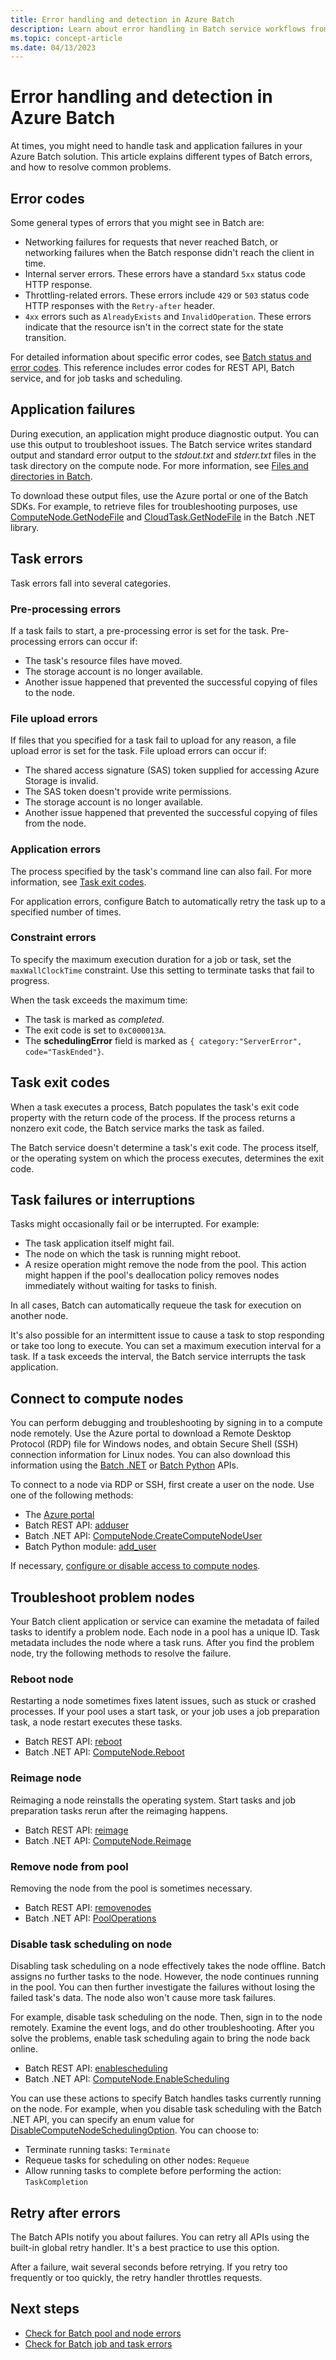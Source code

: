 ```yaml
---
title: Error handling and detection in Azure Batch
description: Learn about error handling in Batch service workflows from a development standpoint.
ms.topic: concept-article
ms.date: 04/13/2023
---
```


# Error handling and detection in Azure Batch

At times, you might need to handle task and application failures in your Azure Batch solution. This article explains different types of Batch errors, and how to resolve common problems.

## Error codes

Some general types of errors that you might see in Batch are:

- Networking failures for requests that never reached Batch, or networking failures when the Batch response didn't reach the client in time.
- Internal server errors. These errors have a standard `5xx` status code HTTP response.
- Throttling-related errors. These errors include `429` or `503` status code HTTP responses with the `Retry-after` header.
- `4xx` errors such as `AlreadyExists` and `InvalidOperation`. These errors indicate that the resource isn't in the correct state for the state transition.

For detailed information about specific error codes, see [Batch status and error codes](/rest/api/batchservice/batch-status-and-error-codes). This reference includes error codes for REST API, Batch service, and for job tasks and scheduling.

## Application failures

During execution, an application might produce diagnostic output. You can use this output to troubleshoot issues. The Batch service writes standard output and standard error output to the *stdout.txt* and *stderr.txt* files in the task directory on the compute node. For more information, see [Files and directories in Batch](files-and-directories.md).

To download these output files, use the Azure portal or one of the Batch SDKs. For example, to retrieve files for troubleshooting purposes, use [ComputeNode.GetNodeFile](/dotnet/api/microsoft.azure.batch.computenode) and [CloudTask.GetNodeFile](/dotnet/api/microsoft.azure.batch.cloudtask) in the Batch .NET library.

## Task errors

Task errors fall into several categories.

### Pre-processing errors

If a task fails to start, a pre-processing error is set for the task. Pre-processing errors can occur if:

- The task's resource files have moved.
- The storage account is no longer available.
- Another issue happened that prevented the successful copying of files to the node.

### File upload errors

If files that you specified for a task fail to upload for any reason, a file upload error is set for the task. File upload errors can occur if: 

- The shared access signature (SAS) token supplied for accessing Azure Storage is invalid.
- The SAS token doesn't provide write permissions.
- The storage account is no longer available.
- Another issue happened that prevented the successful copying of files from the node.

### Application errors

The process specified by the task's command line can also fail. For more information, see [Task exit codes](#task-exit-codes).

For application errors, configure Batch to automatically retry the task up to a specified number of times.

### Constraint errors

To specify the maximum execution duration for a job or task, set the `maxWallClockTime` constraint. Use this setting to terminate tasks that fail to progress.

When the task exceeds the maximum time:

- The task is marked as *completed*.
- The exit code is set to `0xC000013A`.
- The **schedulingError** field is marked as `{ category:"ServerError", code="TaskEnded"}`.

## Task exit codes

When a task executes a process, Batch populates the task's exit code property with the return code of the process. If the process returns a nonzero exit code, the Batch service marks the task as failed.

The Batch service doesn't determine a task's exit code. The process itself, or the operating system on which the process executes, determines the exit code.

## Task failures or interruptions

Tasks might occasionally fail or be interrupted. For example:

- The task application itself might fail.
- The node on which the task is running might reboot.
- A resize operation might remove the node from the pool. This action might happen if the pool's deallocation policy removes nodes immediately without waiting for tasks to finish. 

In all cases, Batch can automatically requeue the task for execution on another node.

It's also possible for an intermittent issue to cause a task to stop responding or take too long to execute. You can set a maximum execution interval for a task. If a task exceeds the interval, the Batch service interrupts the task application.

## Connect to compute nodes

You can perform debugging and troubleshooting by signing in to a compute node remotely. Use the Azure portal to download a Remote Desktop Protocol (RDP) file for Windows nodes, and obtain Secure Shell (SSH) connection information for Linux nodes. You can also download this information using the [Batch .NET](/dotnet/api/microsoft.azure.batch.computenode) or [Batch Python](batch-linux-nodes.md#connect-to-linux-nodes-using-ssh) APIs.

To connect to a node via RDP or SSH, first create a user on the node. Use one of the following methods:

- The [Azure portal](https://portal.azure.com)
- Batch REST API: [adduser](/rest/api/batchservice/computenode/adduser)
- Batch .NET API: [ComputeNode.CreateComputeNodeUser](/dotnet/api/microsoft.azure.batch.computenode)
- Batch Python module: [add_user](batch-linux-nodes.md#connect-to-linux-nodes-using-ssh)

If necessary, [configure or disable access to compute nodes](pool-endpoint-configuration.md).

## Troubleshoot problem nodes

Your Batch client application or service can examine the metadata of failed tasks to identify a problem node. Each node in a pool has a unique ID. Task metadata includes the node where a task runs. After you find the problem node, try the following methods to resolve the failure.

### Reboot node

Restarting a node sometimes fixes latent issues, such as stuck or crashed processes. If your pool uses a start task, or your job uses a job preparation task, a node restart executes these tasks.

- Batch REST API: [reboot](/rest/api/batchservice/computenode/reboot)
- Batch .NET API: [ComputeNode.Reboot](/dotnet/api/microsoft.azure.batch.computenode.reboot)

### Reimage node

Reimaging a node reinstalls the operating system. Start tasks and job preparation tasks rerun after the reimaging happens.

- Batch REST API: [reimage](/rest/api/batchservice/computenode/reimage)
- Batch .NET API: [ComputeNode.Reimage](/dotnet/api/microsoft.azure.batch.computenode.reimage)

### Remove node from pool

Removing the node from the pool is sometimes necessary. 

- Batch REST API: [removenodes](/rest/api/batchservice/pool/remove-nodes)
- Batch .NET API: [PoolOperations](/dotnet/api/microsoft.azure.batch.pooloperations)

### Disable task scheduling on node

Disabling task scheduling on a node effectively takes the node offline. Batch assigns no further tasks to the node. However, the node continues running in the pool. You can then further investigate the failures without losing the failed task's data. The node also won't cause more task failures. 

For example, disable task scheduling on the node. Then, sign in to the node remotely. Examine the event logs, and do other troubleshooting. After you solve the problems, enable task scheduling again to bring the node back online. 

- Batch REST API: [enablescheduling](/rest/api/batchservice/computenode/enablescheduling)
- Batch .NET API: [ComputeNode.EnableScheduling](/dotnet/api/microsoft.azure.batch.computenode.enablescheduling)

You can use these actions to specify Batch handles tasks currently running on the node. For example, when you disable task scheduling with the Batch .NET API, you can specify an enum value for [DisableComputeNodeSchedulingOption](/dotnet/api/microsoft.azure.batch.common.disablecomputenodeschedulingoption). You can choose to:

- Terminate running tasks: `Terminate`
- Requeue tasks for scheduling on other nodes: `Requeue`
- Allow running tasks to complete before performing the action: `TaskCompletion`

## Retry after errors

The Batch APIs notify you about failures. You can retry all APIs using the built-in global retry handler. It's a best practice to use this option. 

After a failure, wait several seconds before retrying. If you retry too frequently or too quickly, the retry handler throttles requests.

## Next steps

- [Check for Batch pool and node errors](batch-pool-node-error-checking.md)
- [Check for Batch job and task errors](batch-job-task-error-checking.md)
